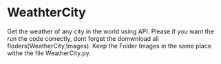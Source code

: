 # WeathterCity
Get the weather of any city in the world using API.
Please if you want the run the code correctly, dont forget the domwnload all floders(WeatherCity,Images).
Keep the Folder Images in the same place withe the file WeatherCity.py.
